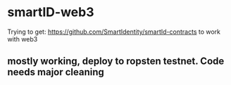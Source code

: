 # smartID-web3

Trying to get: https://github.com/SmartIdentity/smartId-contracts
to work with web3

## mostly working, deploy to ropsten testnet. Code needs major cleaning

